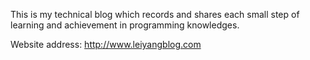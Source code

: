 This is my technical blog which records and shares each small step of learning and achievement in programming knowledges.

Website address: http://www.leiyangblog.com
